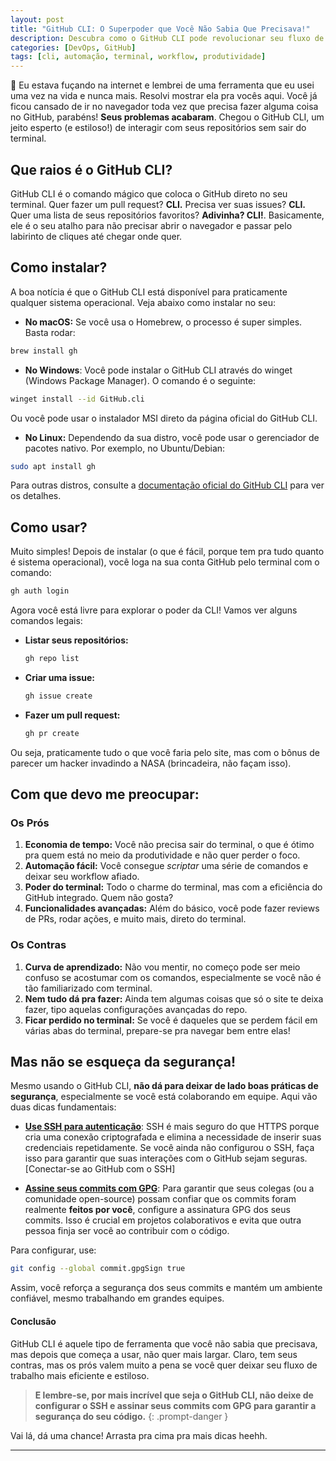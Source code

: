 ```yaml
---
layout: post
title: "GitHub CLI: O Superpoder que Você Não Sabia Que Precisava!"
description: Descubra como o GitHub CLI pode revolucionar seu fluxo de trabalho, permitindo interações rápidas e seguras com seus repositórios direto do terminal!
categories: [DevOps, GitHub]
tags: [cli, automação, terminal, workflow, produtividade]
---
```


🚀 Eu estava fuçando na internet e lembrei de uma ferramenta que eu usei uma vez na vida e nunca mais. Resolvi mostrar ela pra vocês aqui. Você já ficou cansado de ir no navegador toda vez que precisa fazer alguma coisa no GitHub, parabéns! **Seus problemas acabaram**. Chegou o GitHub CLI, um jeito esperto (e estiloso!) de interagir com seus repositórios sem sair do terminal.

## Que raios é o GitHub CLI?

GitHub CLI é o comando mágico que coloca o GitHub direto no seu terminal. Quer fazer um pull request? **CLI.** Precisa ver suas issues? **CLI.** Quer uma lista de seus repositórios favoritos? **Adivinha? CLI!**. Basicamente, ele é o seu atalho para não precisar abrir o navegador e passar pelo labirinto de cliques até chegar onde quer.

## Como instalar?
A boa notícia é que o GitHub CLI está disponível para praticamente qualquer sistema operacional. Veja abaixo como instalar no seu:

- **No macOS:**
Se você usa o Homebrew, o processo é super simples. Basta rodar:

```bash
brew install gh
```
- **No Windows**:
Você pode instalar o GitHub CLI através do winget (Windows Package Manager). O comando é o seguinte:

```bash
winget install --id GitHub.cli
```
Ou você pode usar o instalador MSI direto da página oficial do GitHub CLI.

- **No Linux:**
Dependendo da sua distro, você pode usar o gerenciador de pacotes nativo. Por exemplo, no Ubuntu/Debian:

```bash
sudo apt install gh
```
Para outras distros, consulte a [documentação oficial do GitHub CLI](https://cli.github.com/) para ver os detalhes.

## Como usar?

Muito simples! Depois de instalar (o que é fácil, porque tem pra tudo quanto é sistema operacional), você loga na sua conta GitHub pelo terminal com o comando:

```bash
gh auth login
```

Agora você está livre para explorar o poder da CLI! Vamos ver alguns comandos legais:

- **Listar seus repositórios:**
  ```bash
  gh repo list
  ```

- **Criar uma issue:**
  ```bash
  gh issue create
  ```

- **Fazer um pull request:**
  ```bash
  gh pr create
  ```

Ou seja, praticamente tudo o que você faria pelo site, mas com o bônus de parecer um hacker invadindo a NASA (brincadeira, não façam isso).

## Com que devo me preocupar:

### Os Prós

1. **Economia de tempo:** Você não precisa sair do terminal, o que é ótimo pra quem está no meio da produtividade e não quer perder o foco.
2. **Automação fácil:** Você consegue *scriptar* uma série de comandos e deixar seu workflow afiado.
3. **Poder do terminal:** Todo o charme do terminal, mas com a eficiência do GitHub integrado. Quem não gosta?
4. **Funcionalidades avançadas:** Além do básico, você pode fazer reviews de PRs, rodar ações, e muito mais, direto do terminal.

### Os Contras

1. **Curva de aprendizado:** Não vou mentir, no começo pode ser meio confuso se acostumar com os comandos, especialmente se você não é tão familiarizado com terminal.
2. **Nem tudo dá pra fazer:** Ainda tem algumas coisas que só o site te deixa fazer, tipo aquelas configurações avançadas do repo.
3. **Ficar perdido no terminal:** Se você é daqueles que se perdem fácil em várias abas do terminal, prepare-se pra navegar bem entre elas!

## **Mas não se esqueça da segurança!**

Mesmo usando o GitHub CLI, **não dá para deixar de lado boas práticas de segurança**, especialmente se você está colaborando em equipe. Aqui vão duas dicas fundamentais:

- [**Use SSH para autenticação**](https://docs.github.com/pt/authentication/connecting-to-github-with-ssh): SSH é mais seguro do que HTTPS porque cria uma conexão criptografada e elimina a necessidade de inserir suas credenciais repetidamente. Se você ainda não configurou o SSH, faça isso para garantir que suas interações com o GitHub sejam seguras.
[Conectar-se ao GitHub com o SSH]
  
- [**Assine seus commits com GPG**](https://docs.github.com/pt/authentication/managing-commit-signature-verification/signing-commits): Para garantir que seus colegas (ou a comunidade open-source) possam confiar que os commits foram realmente **feitos por você**, configure a assinatura GPG dos seus commits. Isso é crucial em projetos colaborativos e evita que outra pessoa finja ser você ao contribuir com o código.

Para configurar, use:

```bash
git config --global commit.gpgSign true
```

Assim, você reforça a segurança dos seus commits e mantém um ambiente confiável, mesmo trabalhando em grandes equipes.

#### Conclusão

GitHub CLI é aquele tipo de ferramenta que você não sabia que precisava, mas depois que começa a usar, não quer mais largar. Claro, tem seus contras, mas os prós valem muito a pena se você quer deixar seu fluxo de trabalho mais eficiente e estiloso.

> **E lembre-se, por mais incrível que seja o GitHub CLI, não deixe de configurar o SSH e assinar seus commits com GPG para garantir a segurança do seu código.**
{: .prompt-danger }

Vai lá, dá uma chance! Arrasta pra cima pra mais dicas heehh.

---